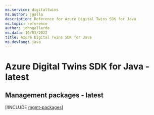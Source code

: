 ```yaml
---
ms.service: digitaltwins
ms.author: jgalla
description: Reference for Azure Digital Twins SDK for Java
ms.topic: reference
author: johngallardo
ms.data: 10/03/2022
title: Azure Digital Twins SDK for Java
ms.devlang: java
---
```

# Azure Digital Twins SDK for Java - latest

## Management packages - latest
[!INCLUDE [mgmt-packages](digital-twins-mgmt-index.md)]
